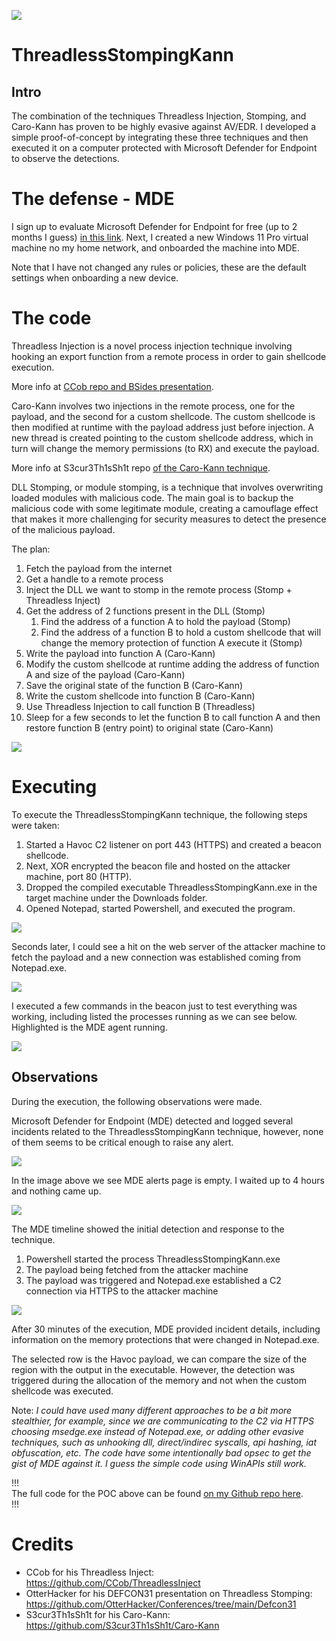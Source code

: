 ![](imgs/threadlessstompingkann/banner.png)

# ThreadlessStompingKann

## Intro
The combination of the techniques Threadless Injection, Stomping, and Caro-Kann has proven to be highly evasive against AV/EDR. I developed a simple proof-of-concept by integrating these three techniques and then executed it on a computer protected with Microsoft Defender for Endpoint to observe the detections.

# The defense - MDE
I sign up to evaluate Microsoft Defender for Endpoint for free (up to 2 months I guess) [in this link](https://learn.microsoft.com/en-us/microsoft-365/security/defender-endpoint/evaluate-mde?view=o365-worldwide). Next, I created a new Windows 11 Pro virtual machine no my home network, and onboarded the machine into MDE.

Note that I have not changed any rules or policies, these are the default settings when onboarding a new device.

# The code
Threadless Injection is a novel process injection technique involving hooking an export function from a remote process in order to gain shellcode execution.

More info at [CCob repo and BSides presentation](https://github.com/CCob/ThreadlessInject).

Caro-Kann involves two injections in the remote process, one for the payload, and the second for a custom shellcode. The custom shellcode is then modified at runtime with the payload address just before injection. A new thread is created pointing to the custom shellcode address, which in turn will change the memory permissions (to RX) and execute the payload.

More info at S3cur3Th1sSh1t repo [of the Caro-Kann technique](https://github.com/S3cur3Th1sSh1t/Caro-Kann#caro-kann).

DLL Stomping, or module stomping, is a technique that involves overwriting loaded modules with malicious code. The main goal is to backup the malicious code with some legitimate module, creating a camouflage effect that makes it more challenging for security measures to detect the presence of the malicious payload.

The plan:
1. Fetch the payload from the internet
2. Get a handle to a remote process
3. Inject the DLL we want to stomp in the remote process (Stomp + Threadless Inject)
4. Get the address of 2 functions present in the DLL (Stomp)
    1. Find the address of a function A to hold the payload (Stomp)
    2. Find the address of a function B to hold a custom shellcode that will change the memory protection of function A execute it (Stomp)
5. Write the payload into function A (Caro-Kann)
6. Modify the custom shellcode at runtime adding the address of function A and size of the payload (Caro-Kann)
7. Save the original state of the function B (Caro-Kann)
8. Write the custom shellcode into function B (Caro-Kann)
9. Use Threadless Injection to call function B (Threadless)
10. Sleep for a few seconds to let the function B to call function A and then restore function B (entry point) to original state (Caro-Kann)

![](imgs/threadlessstompingkann/ThreadlessStompingKann.gif)

# Executing
To execute the ThreadlessStompingKann technique, the following steps were taken:
1. Started a Havoc C2 listener on port 443 (HTTPS) and created a beacon shellcode. 
2. Next, XOR encrypted the beacon file and hosted on the attacker machine, port 80 (HTTP). 
3. Dropped the compiled executable ThreadlessStompingKann.exe in the target machine under the Downloads folder. 
4. Opened Notepad, started Powershell, and executed the program.

![](imgs/threadlessstompingkann/1-Running.png)

Seconds later, I could see a hit on the web server of the attacker machine to fetch the payload and a new connection was established coming from Notepad.exe.

![](imgs/threadlessstompingkann/2-Havoc.png)

I executed a few commands in the beacon just to test everything was working, including listed the processes running as we can see below. Highlighted is the MDE agent running.

![](imgs/threadlessstompingkann/2-Havoc-processes.png)

## Observations

During the execution, the following observations were made.

Microsoft Defender for Endpoint (MDE) detected and logged several incidents related to the ThreadlessStompingKann technique, however, none of them seems to be critical enough to raise any alert.

![](imgs/threadlessstompingkann/4-MDEIncidents.png)

In the image above we see MDE alerts page is empty. I waited up to 4 hours and nothing came up.

![](imgs/threadlessstompingkann/3-MDETimeline.png)

The MDE timeline showed the initial detection and response to the technique.

1. Powershell started the process ThreadlessStompingKann.exe
2. The payload being fetched from the attacker machine
3. The payload was triggered and Notepad.exe established a C2 connection via HTTPS to the attacker machine

![](imgs/threadlessstompingkann/3-MDETimeline_Protections.png)

After 30 minutes of the execution, MDE provided incident details, including information on the memory protections that were changed in Notepad.exe. 

The selected row is the Havoc payload, we can compare the size of the region with the output in the executable. However, the detection was triggered during the allocation of the memory and not when the custom shellcode was executed.


Note:
*I could have used many different approaches to be a bit more stealthier, for example, since we are communicating to the C2 via HTTPS choosing msedge.exe instead of Notepad.exe, or adding other evasive techniques, such as unhooking dll, direct/indirec syscalls, api hashing, iat obfuscation, etc. The code have some intentionally bad opsec to get the gist of MDE against it. I guess the simple code using WinAPIs still work.*


!!!  
The full code for the POC above can be found [on my Github repo here](https://github.com/caueb).   
!!!



# Credits
- CCob for his Threadless Inject: https://github.com/CCob/ThreadlessInject
- OtterHacker for his DEFCON31 presentation on Threadless Stomping: https://github.com/OtterHacker/Conferences/tree/main/Defcon31
- S3cur3Th1sSh1t for his Caro-Kann: https://github.com/S3cur3Th1sSh1t/Caro-Kann